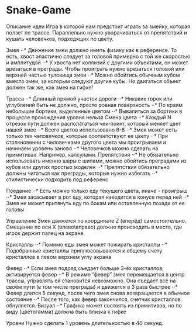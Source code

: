 # Snake-Game

Описание идеи
Игра в которой нам предстоит играть за змейку, которая ползет по трассе. Параллельно
нужно уворачиваться от препятствий и кушать человечков, подходящих по цвету.

Змея
⋅⋅* Движение змеи должно иметь физику как в референсе. То есть, хвост эластично
следует за головой примерно с той же скоростью и амплитудой
⋅⋅* У хвоста нет коллизий с другими объектами, он может врезаться в преграды. Чтобы
проиграть нужно врезаться головой или верхней частью туловища змеи
⋅⋅* Можно обойтись обычным кубом вместо змеи, за которым следуют другие кубы. Но
двигаться объект должен так же, как змея на гифке!

Трасса
⋅⋅* Длинный прямой участок дороги
⋅⋅* Никаких горок или углублений быть не должно, просто ровная поверхность
⋅⋅* По краям небольшие бортики, выделенные цветом
⋅⋅* Вывалиться за бортики в процессе прохождения уровня нельзя
Смена цвета
⋅⋅* Каждый N отрезок пути должен располагаться чек-поинт, который меняет цвет
нашей змее
⋅⋅* Всего цветов использовано 6-8
⋅⋅* Змея может есть только тех человечков, которые соответствуют ее цвету
⋅⋅* При столкновении с человечками другого цвета мы проигрываем и начинаем
уровень заново
⋅⋅* Человечков можно сделать на примитивах. Например, капсулами.
Препятствия
⋅⋅* Не обязательно использовать именно шары с шипами, можно обойтись преградами
из кубов или других простых моделек
⋅⋅* Препятствия обязательно должны читаться как преграды, которые нужно избегать
⋅⋅* стилистически подходить под референс

Поедание
⋅⋅* Есть можно только еду текущего цвета, иначе - проигрыш
⋅⋅* Змея засасывает в рот еду, которая находится в конусе перед ней
⋅⋅* Змея не может притянуть еду по бокам или оставленную позади от ее головы

Управление
Змея движется по координате Z (вперёд) самостоятельно. Смещение по оси X
(влево\вправо) должно происходить в место, где игрок держит палец на экране.

Кристаллы
⋅⋅* Помимо еды змея может пожирать кристаллы
⋅⋅* Подобранные кристаллы приплюсовываются к общему счету кристаллов в левом
верхнем углу экрана

Февер
⋅⋅* Если змея подряд съедает больше 3-ёх кристаллов, активируется февер
⋅⋅* В режиме “февер” змея перемещается в центр трассы, управлять ей становится
невозможно. Она съедает всё на своём пути (в том числе преграды) и движется в 3
раза быстрее
⋅⋅* Февер длится 5 секунд, после чего змея снова возвращается в обычное состояние
⋅⋅* После того, как февер закончился, счетчик кристаллов обнуляется.
Визуал
⋅⋅* Графика может состоять из примитивов, но по виду (цветогамма) должна быть
близка к гифке

Уровни
Нужно сделать 1 уровень длительностью в 40 секунд.